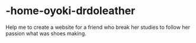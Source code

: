 # -home-oyoki-drdoleather
Help me to create a website for a friend who break her studies to follow her passion what was shoes making.
